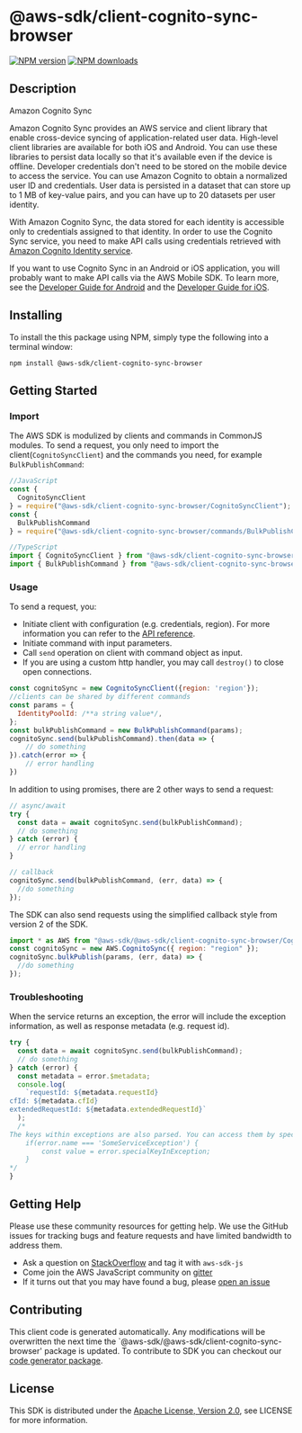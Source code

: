 # @aws-sdk/client-cognito-sync-browser

[![NPM version](https://img.shields.io/npm/v/@aws-sdk/client-cognito-sync-browser/preview.svg)](https://www.npmjs.com/package/@aws-sdk/client-cognito-sync-browser)
[![NPM downloads](https://img.shields.io/npm/dm/@aws-sdk/client-cognito-sync-browser.svg)](https://www.npmjs.com/package/@aws-sdk/client-cognito-sync-browser)

## Description

<fullname>Amazon Cognito Sync</fullname> <p>Amazon Cognito Sync provides an AWS service and client library that enable cross-device syncing of application-related user data. High-level client libraries are available for both iOS and Android. You can use these libraries to persist data locally so that it's available even if the device is offline. Developer credentials don't need to be stored on the mobile device to access the service. You can use Amazon Cognito to obtain a normalized user ID and credentials. User data is persisted in a dataset that can store up to 1 MB of key-value pairs, and you can have up to 20 datasets per user identity.</p> <p>With Amazon Cognito Sync, the data stored for each identity is accessible only to credentials assigned to that identity. In order to use the Cognito Sync service, you need to make API calls using credentials retrieved with <a href="http://docs.aws.amazon.com/cognitoidentity/latest/APIReference/Welcome.html">Amazon Cognito Identity service</a>.</p> <p>If you want to use Cognito Sync in an Android or iOS application, you will probably want to make API calls via the AWS Mobile SDK. To learn more, see the <a href="http://docs.aws.amazon.com/mobile/sdkforandroid/developerguide/cognito-sync.html">Developer Guide for Android</a> and the <a href="http://docs.aws.amazon.com/mobile/sdkforios/developerguide/cognito-sync.html">Developer Guide for iOS</a>.</p>

## Installing

To install the this package using NPM, simply type the following into a terminal window:

```
npm install @aws-sdk/client-cognito-sync-browser
```

## Getting Started

### Import

The AWS SDK is modulized by clients and commands in CommonJS modules. To send a request, you only need to import the client(`CognitoSyncClient`) and the commands you need, for example `BulkPublishCommand`:

```javascript
//JavaScript
const {
  CognitoSyncClient
} = require("@aws-sdk/client-cognito-sync-browser/CognitoSyncClient");
const {
  BulkPublishCommand
} = require("@aws-sdk/client-cognito-sync-browser/commands/BulkPublishCommand");
```

```javascript
//TypeScript
import { CognitoSyncClient } from "@aws-sdk/client-cognito-sync-browser/CognitoSyncClient";
import { BulkPublishCommand } from "@aws-sdk/client-cognito-sync-browser/commands/BulkPublishCommand";
```

### Usage

To send a request, you:

- Initiate client with configuration (e.g. credentials, region). For more information you can refer to the [API reference][].
- Initiate command with input parameters.
- Call `send` operation on client with command object as input.
- If you are using a custom http handler, you may call `destroy()` to close open connections.

```javascript
const cognitoSync = new CognitoSyncClient({region: 'region'});
//clients can be shared by different commands
const params = {
  IdentityPoolId: /**a string value*/,
};
const bulkPublishCommand = new BulkPublishCommand(params);
cognitoSync.send(bulkPublishCommand).then(data => {
    // do something
}).catch(error => {
    // error handling
})
```

In addition to using promises, there are 2 other ways to send a request:

```javascript
// async/await
try {
  const data = await cognitoSync.send(bulkPublishCommand);
  // do something
} catch (error) {
  // error handling
}
```

```javascript
// callback
cognitoSync.send(bulkPublishCommand, (err, data) => {
  //do something
});
```

The SDK can also send requests using the simplified callback style from version 2 of the SDK.

```javascript
import * as AWS from "@aws-sdk/@aws-sdk/client-cognito-sync-browser/CognitoSync";
const cognitoSync = new AWS.CognitoSync({ region: "region" });
cognitoSync.bulkPublish(params, (err, data) => {
  //do something
});
```

### Troubleshooting

When the service returns an exception, the error will include the exception information, as well as response metadata (e.g. request id).

```javascript
try {
  const data = await cognitoSync.send(bulkPublishCommand);
  // do something
} catch (error) {
  const metadata = error.$metadata;
  console.log(
    `requestId: ${metadata.requestId}
cfId: ${metadata.cfId}
extendedRequestId: ${metadata.extendedRequestId}`
  );
  /*
The keys within exceptions are also parsed. You can access them by specifying exception names:
    if(error.name === 'SomeServiceException') {
        const value = error.specialKeyInException;
    }
*/
}
```

## Getting Help

Please use these community resources for getting help. We use the GitHub issues for tracking bugs and feature requests and have limited bandwidth to address them.

- Ask a question on [StackOverflow](https://stackoverflow.com/questions/tagged/aws-sdk-js) and tag it with `aws-sdk-js`
- Come join the AWS JavaScript community on [gitter](https://gitter.im/aws/aws-sdk-js-v3)
- If it turns out that you may have found a bug, please [open an issue](https://github.com/aws/aws-sdk-js-v3/issues)

## Contributing

This client code is generated automatically. Any modifications will be overwritten the next time the `@aws-sdk/@aws-sdk/client-cognito-sync-browser' package is updated. To contribute to SDK you can checkout our [code generator package][].

## License

This SDK is distributed under the
[Apache License, Version 2.0](http://www.apache.org/licenses/LICENSE-2.0),
see LICENSE for more information.

[code generator package]: https://github.com/aws/aws-sdk-js-v3/tree/master/packages/service-types-generator
[api reference]: https://docs.aws.amazon.com/AWSJavaScriptSDK/latest/
